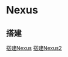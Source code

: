 # Nexus

## 搭建

[搭建Nexus](https://cloud.tencent.com/developer/article/1602949?from=information.detail.%E4%BA%91%E6%9C%8D%E5%8A%A1%E5%99%A8%E6%90%AD%E5%BB%BAnexus)
[搭建Nexus2](https://www.cnblogs.com/alan6/p/13038665.html)



<comment/>